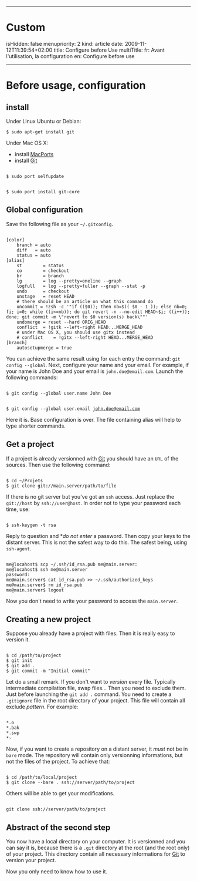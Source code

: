 -----

# Custom 
isHidden:       false
menupriority:   2
kind:           article
date:           2009-11-12T11:39:54+02:00
title: Configure before Use
multiTitle: 
    fr: Avant l'utilisation, la configuration
    en: Configure before use

-----

# Before usage, configuration

## install

Under Linux Ubuntu or Debian:


<code class="zsh">$ sudo apt-get install git</code>

Under Mac OS X:


* install [MacPorts](http://macports.org/install.php)
* install [Git][git]

<code class="zsh">
$ sudo port selfupdate

$ sudo port install git-core
</code>

## Global configuration

Save the following file as your `~/.gitconfig`.


<code class="zsh" file="gitconfig">
[color]
    branch = auto
    diff   = auto
    status = auto
[alias]
    st        = status
    co        = checkout
    br        = branch
    lg        = log --pretty=oneline --graph
    logfull   = log --pretty=fuller --graph --stat -p
    undo      = checkout
    unstage   = reset HEAD
    # there should be an article on what this command do
    uncommit = !zsh -c '"if (($0)); then nb=$(( $0 - 1 )); else nb=0; fi; i=0; while ((i<=nb)); do git revert -n --no-edit HEAD~$i; ((i++)); done; git commit -m \"revert to $0 version(s) back\""'
    undomerge = reset --hard ORIG_HEAD
	conflict  = !gitk --left-right HEAD...MERGE_HEAD
    # under Mac OS X, you should use gitx instead
	# conflict    = !gitx --left-right HEAD...MERGE_HEAD
[branch]
	autosetupmerge = true
</code>


You can achieve the same result using for each entry the command: `git config --global`. Next, configure your name and your email. For example, if your name is John Doe and your email is `john.doe@email.com`. Launch the following commands:


<code class="zsh">
$ git config --global user.name John Doe

$ git config --global user.email john.doe@email.com
</code>


Here it is. Base configuration is over. The file containing alias will help to type shorter commands.


## Get a project


If a project is already versionned with [Git][git] you should have an `URL` of the sources. Then use the following command:


<code class="zsh">
$ cd ~/Projets
$ git clone git://main.server/path/to/file
</code>


If there is no git server but you've got an `ssh` access. Just replace the `git://host` by `ssh://user@host`. In order not to type your password each time, use:


<code class="zsh">
$ ssh-keygen -t rsa
</code>


Reply to question and **do not enter* a password. Then copy your keys to the distant server. This is not the safest way to do this. The safest being, using `ssh-agent`.


<code class="zsh">
me@locahost$ scp ~/.ssh/id_rsa.pub me@main.server:
me@locahost$ ssh me@main.server
password:
me@main.server$ cat id_rsa.pub >> ~/.ssh/authorized_keys
me@main.server$ rm id_rsa.pub
me@main.server$ logout
</code>


Now you don't need to write your password to access the `main.server`.


## Creating a new project


Suppose you already have a project with files. Then it is really easy to version it.


<code class="zsh">
$ cd /path/to/project
$ git init
$ git add .
$ git commit -m "Initial commit"
</code>


Let do a small remark. If you don't want to *version* every file. Typically intermediate compilation file, swap files... Then you need to exclude them. Just before launching the `git add .` command. You need to create a `.gitignore` file in the root directory of your project. This file will contain all exclude *pattern*. For example:


<code class="zsh">
*.o
*.bak
*.swp
*~
</code>


Now, if you want to create a repository on a distant server, it *must* not be in `bare` mode. The repository will contain only versionning informations, but not the files of the project. To achieve that:


<code class="zsh">
$ cd /path/to/local/project
$ git clone --bare . ssh://server/path/to/project
</code>


Others will be able to get your modifications.


<code class="zsh">
git clone ssh://server/path/to/project
</code>

## Abstract of the second step


You now have a local directory on your computer. It is versionned and you can say it is, because there is a `.git` directory at the root (and the root only) of your project. This directory contain all necessary informations for [Git][git] to version your project.



Now you only need to know how to use it.


[git]: http://git-scm.org "Git"
